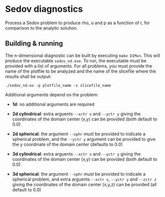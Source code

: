 # Sedov diagnostics

Process a Sedov problem to produce rho, u and p as a function of r,
for comparison to the analytic solution.

## Building & running

The n-dimensional diagnostic can be built by executing `make
DIM=n`. This will produce the executable `sedov_nd.exe`. To run, the
executable must be provided with a list of arguments. For all
problems, you must provide the name of the plotfile to be analyzed and
the name of the slicefile where the results shall be output:

```
./sedov_nd.ex -p plotfile_name -s slicefile_name
```

Additional arguments depend on the problem:

- **1d**: no additional arguments are required

- **2d cylindrical**: extra arguents `--xctr x` and `--yctr y` giving
  the coordinates of the domain center (x,y) can be provided (both
  default to 0.0)

- **2d spherical**: the argument `--sphr` *must* be provided to
  indicate a spherical problem, and the `--yctr y` argument can be
  provided to give the y coordinate of the domain center (defaults to
  0.0)

- **3d cylindrical**: extra arguents `--xctr x` and `--yctr y` giving
  the coordinates of the domain center (x,y) can be provided (both
  default to 0.0)

- **3d spherical**: the argument `--sphr` *must* be provided to
  indicate a spherical problem, and extra arguents `--xctr x`, `--yctr
  y` and `--zctr z` giving the coordinates of the domain center
  (x,y,z) can be provided (all default to 0.0)
